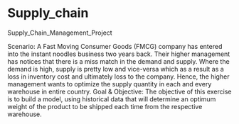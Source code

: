 # Supply_chain
Supply_Chain_Management_Project

Scenario: A Fast Moving Consumer Goods (FMCG) company has entered into the instant noodles business two years back. Their higher management has notices that there is a miss match in the demand and supply. Where the demand is high, supply is pretty low and vice-versa which as a result as a loss in inventory cost and ultimately loss to the company. Hence, the higher management wants to optimize the supply quantity in each and every warehouse in entire country.
Goal & Objective: The objective of this exercise is to build a model, using historical data that will determine an optimum weight of the product to be shipped each time from the respective warehouse.

